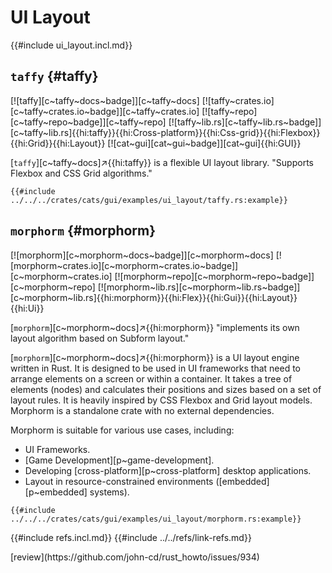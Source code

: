 # UI Layout

{{#include ui_layout.incl.md}}

## `taffy` {#taffy}

[![taffy][c~taffy~docs~badge]][c~taffy~docs] [![taffy~crates.io][c~taffy~crates.io~badge]][c~taffy~crates.io] [![taffy~repo][c~taffy~repo~badge]][c~taffy~repo] [![taffy~lib.rs][c~taffy~lib.rs~badge]][c~taffy~lib.rs]{{hi:taffy}}{{hi:Cross-platform}}{{hi:Css-grid}}{{hi:Flexbox}}{{hi:Grid}}{{hi:Layout}} [![cat~gui][cat~gui~badge]][cat~gui]{{hi:GUI}}

[`taffy`][c~taffy~docs]↗{{hi:taffy}} is a flexible UI layout library. "Supports Flexbox and CSS Grid algorithms."

```rust,editable
{{#include ../../../crates/cats/gui/examples/ui_layout/taffy.rs:example}}
```

## `morphorm` {#morphorm}

[![morphorm][c~morphorm~docs~badge]][c~morphorm~docs] [![morphorm~crates.io][c~morphorm~crates.io~badge]][c~morphorm~crates.io] [![morphorm~repo][c~morphorm~repo~badge]][c~morphorm~repo] [![morphorm~lib.rs][c~morphorm~lib.rs~badge]][c~morphorm~lib.rs]{{hi:morphorm}}{{hi:Flex}}{{hi:Gui}}{{hi:Layout}}{{hi:Ui}}

[`morphorm`][c~morphorm~docs]↗{{hi:morphorm}} "implements its own layout algorithm based on Subform layout."

[`morphorm`][c~morphorm~docs]↗{{hi:morphorm}} is a UI layout engine written in Rust. It is designed to be used in UI frameworks that need to arrange elements on a screen or within a container. It takes a tree of elements (nodes) and calculates their positions and sizes based on a set of layout rules. It is heavily inspired by CSS Flexbox and Grid layout models. Morphorm is a standalone crate with no external dependencies.

Morphorm is suitable for various use cases, including:

- UI Frameworks.
- [Game Development][p~game-development].
- Developing [cross-platform][p~cross-platform] desktop applications.
- Layout in resource-constrained environments ([embedded][p~embedded] systems).

```rust,editable
{{#include ../../../crates/cats/gui/examples/ui_layout/morphorm.rs:example}}
```

{{#include refs.incl.md}}
{{#include ../../refs/link-refs.md}}

<div class="hidden">
[review](https://github.com/john-cd/rust_howto/issues/934)
</div>
